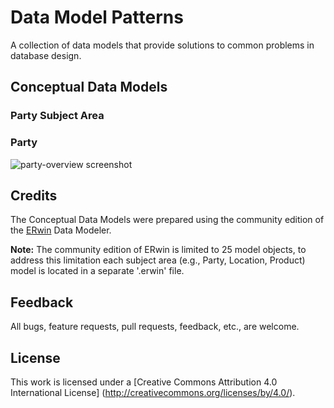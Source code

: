 # Data Model Patterns
A collection of data models that provide solutions to common problems in database design.

## Conceptual Data Models

### Party Subject Area

### Party

![party-overview screenshot](https://github.com/Robinyo/data-model-patterns/blob/master/party/assets/party.png)

## Credits

The Conceptual Data Models were prepared using the community edition of the  [ERwin](http://erwin.com/products/data-modeler/community-edition) Data Modeler.

**Note:** The community edition of ERwin is limited to 25 model objects, to address this limitation each subject area (e.g., Party, Location, Product) model is located in a separate '.erwin' file.

## Feedback

All bugs, feature requests, pull requests, feedback, etc., are welcome.

## License

This work is licensed under a [Creative Commons Attribution 4.0 International License] (http://creativecommons.org/licenses/by/4.0/).

